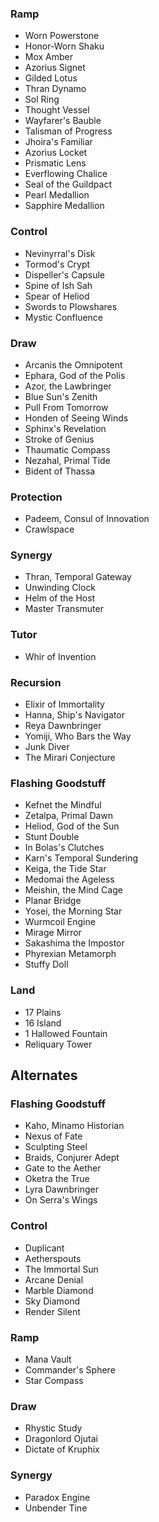 ### Ramp
* Worn Powerstone
* Honor-Worn Shaku
* Mox Amber
* Azorius Signet
* Gilded Lotus
* Thran Dynamo
* Sol Ring
* Thought Vessel
* Wayfarer's Bauble
* Talisman of Progress
* Jhoira's Familiar
* Azorius Locket
* Prismatic Lens
* Everflowing Chalice
* Seal of the Guildpact
* Pearl Medallion
* Sapphire Medallion

### Control
* Nevinyrral's Disk
* Tormod's Crypt
* Dispeller's Capsule
* Spine of Ish Sah
* Spear of Heliod
* Swords to Plowshares
* Mystic Confluence

### Draw
* Arcanis the Omnipotent
* Ephara, God of the Polis
* Azor, the Lawbringer
* Blue Sun's Zenith
* Pull From Tomorrow
* Honden of Seeing Winds
* Sphinx's Revelation
* Stroke of Genius
* Thaumatic Compass
* Nezahal, Primal Tide
* Bident of Thassa

### Protection
* Padeem, Consul of Innovation
* Crawlspace

### Synergy
* Thran, Temporal Gateway
* Unwinding Clock
* Helm of the Host
* Master Transmuter

### Tutor
* Whir of Invention

### Recursion
* Elixir of Immortality
* Hanna, Ship's Navigator
* Reya Dawnbringer
* Yomiji, Who Bars the Way
* Junk Diver
* The Mirari Conjecture

### Flashing Goodstuff
* Kefnet the Mindful
* Zetalpa, Primal Dawn
* Heliod, God of the Sun
* Stunt Double
* In Bolas's Clutches
* Karn's Temporal Sundering
* Keiga, the Tide Star
* Medomai the Ageless
* Meishin, the Mind Cage
* Planar Bridge
* Yosei, the Morning Star
* Wurmcoil Engine
* Mirage Mirror
* Sakashima the Impostor
* Phyrexian Metamorph
* Stuffy Doll

### Land
* 17 Plains 
* 16 Island
* 1 Hallowed Fountain
* Reliquary Tower

## Alternates
### Flashing Goodstuff
* Kaho, Minamo Historian
* Nexus of Fate
* Sculpting Steel
* Braids, Conjurer Adept
* Gate to the Aether
* Oketra the True
* Lyra Dawnbringer
* On Serra's Wings

### Control
* Duplicant
* Aetherspouts
* The Immortal Sun
* Arcane Denial
* Marble Diamond
* Sky Diamond
* Render Silent

### Ramp
* Mana Vault
* Commander's Sphere
* Star Compass

### Draw
* Rhystic Study
* Dragonlord Ojutai
* Dictate of Kruphix

### Synergy
* Paradox Engine
* Unbender Tine
